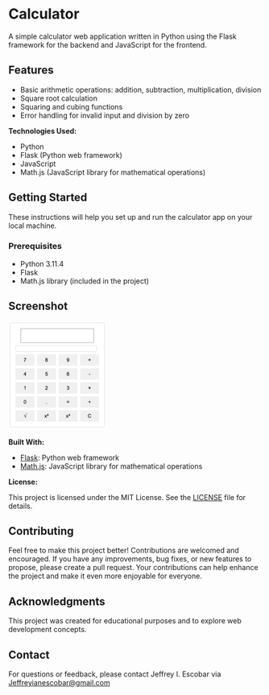 # Calculator

A simple calculator web application written in Python using the Flask framework for the backend and JavaScript for the frontend.

## Features

- Basic arithmetic operations: addition, subtraction, multiplication, division
- Square root calculation
- Squaring and cubing functions
- Error handling for invalid input and division by zero

**Technologies Used:**

- Python
- Flask (Python web framework)
- JavaScript
- Math.js (JavaScript library for mathematical operations)


## Getting Started

These instructions will help you set up and run the calculator app on your local machine.

### Prerequisites

- Python 3.11.4
- Flask
- Math.js library (included in the project)


## Screenshot
![Calculator](/screenshot/calculator-screenshot.png)

**Built With:**

- [Flask](https://flask.palletsprojects.com/en/2.1.x/): Python web framework
- [Math.js](https://mathjs.org/): JavaScript library for mathematical operations

**License:**

This project is licensed under the MIT License. See the [LICENSE](LICENSE) file for details.

## Contributing

Feel free to make this project better! Contributions are welcomed and encouraged. If you have any improvements, bug fixes, or new features to propose, please create a pull request. Your contributions can help enhance the project and make it even more enjoyable for everyone.

## Acknowledgments

This project was created for educational purposes and to explore web development concepts.

## Contact

For questions or feedback, please contact Jeffrey I. Escobar via Jeffreyianescobar@gmail.com


   
